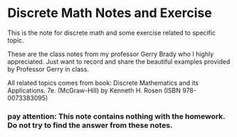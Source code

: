# Discrete Math Notes and Exercise
This is the note for discrete math and some exercise related to specific topic.

These are the class notes from my professor Gerry Brady who I highly appreciated. Just want to record and share the beautiful examples provided by Professor Gerry in class.

All related topics comes from book: Discrete Mathematics and its Applications. 7e. (McGraw-Hill) by Kenneth H. Rosen (ISBN 978-0073383095) 

### pay attention: This note contains nothing with the homework. Do not try to find the answer from these notes.
